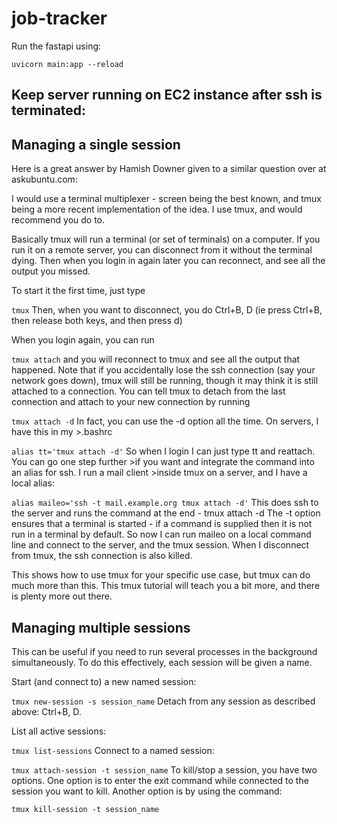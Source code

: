 # job-tracker

Run the fastapi using:

`uvicorn main:app --reload`

## Keep server running on EC2 instance after ssh is terminated:

## Managing a single session
Here is a great answer by Hamish Downer given to a similar question over at askubuntu.com:

I would use a terminal multiplexer - screen being the best known, and tmux being a more recent implementation of the idea. I use tmux, and would recommend you do to.

Basically tmux will run a terminal (or set of terminals) on a computer. If you run it on a remote server, you can disconnect from it without the terminal dying. Then when you login in again later you can reconnect, and see all the output you missed.

To start it the first time, just type

`tmux`
Then, when you want to disconnect, you do Ctrl+B, D (ie press Ctrl+B, then release both keys, and then press d)

When you login again, you can run

`tmux attach`
and you will reconnect to tmux and see all the output that happened. Note that if you accidentally lose the ssh connection (say your network goes down), tmux will still be running, though it may think it is still attached to a connection. You can tell tmux to detach from the last connection and attach to your new connection by running

`tmux attach -d`
In fact, you can use the -d option all the time. On servers, I have this in my >.bashrc

`alias tt='tmux attach -d'`
So when I login I can just type tt and reattach. You can go one step further >if you want and integrate the command into an alias for ssh. I run a mail client >inside tmux on a server, and I have a local alias:

`alias maileo='ssh -t mail.example.org tmux attach -d'`
This does ssh to the server and runs the command at the end - tmux attach -d The -t option ensures that a terminal is started - if a command is supplied then it is not run in a terminal by default. So now I can run maileo on a local command line and connect to the server, and the tmux session. When I disconnect from tmux, the ssh connection is also killed.

This shows how to use tmux for your specific use case, but tmux can do much more than this. This tmux tutorial will teach you a bit more, and there is plenty more out there.

## Managing multiple sessions
This can be useful if you need to run several processes in the background simultaneously. To do this effectively, each session will be given a name.

Start (and connect to) a new named session:

`tmux new-session -s session_name`
Detach from any session as described above: Ctrl+B, D.

List all active sessions:

`tmux list-sessions`
Connect to a named session:

`tmux attach-session -t session_name`
To kill/stop a session, you have two options. One option is to enter the exit command while connected to the session you want to kill. Another option is by using the command:

`tmux kill-session -t session_name`